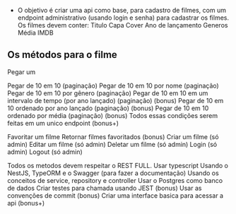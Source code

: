 * O objetivo é criar uma api como base, para cadastro de filmes, com um endpoint administrativo (usando login e senha) para cadastrar os filmes.
Os filmes devem conter:
Titulo
Capa
Cover
Ano de lançamento
Generos
Média IMDB

## Os métodos para o filme

Pegar um

Pegar de 10 em 10 (paginação)
Pegar de 10 em 10 por nome (paginação)
Pegar de 10 em 10 por gênero (paginação) 
Pegar de 10 em 10 em um intervalo de tempo (por ano lançado) (paginação) (bonus)
Pegar de 10 em 10 ordenado por ano lançado (paginação) (bonus)
Pegar de 10 em 10 ordenado por média (paginação) (bonus)
Todos essas condições serem feitas em um unico endpoint (bonus+)

Favoritar um filme
Retornar filmes favoritados (bonus)
Criar um filme (só admin)
Editar um filme (só admin)
Deletar um filme (só admin)
Login (só admin)
Logout (só admin)

Todos os metodos devem respeitar o REST FULL.
Usar typescript
Usando o NestJS, TypeORM e o Swagger (para fazer a documentação)
Usando os conceitos de service, repository e controller
Usar o Postgres como banco de dados
Criar testes para chamada usando JEST (bonus)
Usar as convenções de commit (bonus)
Criar uma interface basica para acessar a api (bonus+)